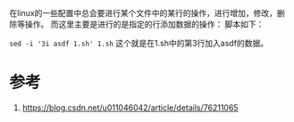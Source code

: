 

在linux的一些配置中总会要进行某个文件中的某行的操作，进行增加，修改，删除等操作。 
而这里主要是进行的是指定的行添加数据的操作： 
脚本如下：

`sed -i '3i asdf 1.sh' 1.sh`
这个就是在1.sh中的第3行加入asdf的数据。

# 参考

1. https://blog.csdn.net/u011046042/article/details/76211065